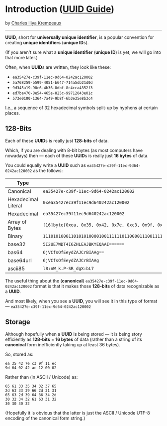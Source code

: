 # Introduction ([UUID Guide](../../README.md))

by [Charles Iliya Krempeaux](http://changelog.ca/)

---

**UUID**, short for **universally unique identifier**, is a popular convention for creating **unique identifiers** (**unique ID**s).

(If you aren't sure what a **unique identifier** (**unique ID**) is yet, we will go into that more later.)

Often, when **UUID**s are written, they look like these:

* `ea35427e-c39f-11ec-9d64-0242ac120002`
* `5a768259-b599-4051-b647-714a5db21d0d`
* `9d345a19-98c6-4b36-8dbf-8c4cca4352f3`
* `ed7ba470-8e54-465e-825c-99712043e01c`
* `573e0100-1364-7a49-9b8f-6b3e35e8b3c4`

I.e., a sequence of 32 hexadecimal symbols split-up by hyphens at certain places.

## 128-Bits

Each of these **UUID**s is really just **128-bits** of data.

Which, if you are dealing with 8-bit bytes (as most computers have nowadays) then ⁠— each of these **UUID**s is really just **16 bytes** of data.

You could equally write a **UUID** such as `ea35427e-c39f-11ec-9d64-0242ac120002` as the follows:

| Type                | Value                                                                                                                              |
|---------------------|------------------------------------------------------------------------------------------------------------------------------------|
| Canonical           | `ea35427e-c39f-11ec-9d64-0242ac120002`                                                                                             |
| Hexadecimal Literal | `0xea35427ec39f11ec9d640242ac120002`                                                                                               |
| Hexadecimal         | `ea35427ec39f11ec9d640242ac120002`                                                                                                 |
| Array of Bytes      | `[16]byte{0xea, 0x35, 0x42, 0x7e, 0xc3, 0x9f, 0x11, 0xec, 0x9d, 0x64, 0x02, 0x42, 0xac, 0x12, 0x00, 0x02}`                         |
| Binary              | `11101010001101010100001001111110110000111001111100010001111011001001110101100100000000100100001010101100000100100000000000000010` |
| base32              | `5I2UE7WDT4I6ZHLEAJBKYEQAAI======`                                                                                                 |
| bas64               | `6jVCfsOfEeydZAJCrBIAAg==`                                                                                                         |
| base64url           | `6jVCfsOfEeydZAJCrBIAAg`                                                                                                           |
| ascii85             | `l8:nW_k.P-SR_dgX:bL7`                                                                                                             |

The useful thing about the (**canonical**) `ea35427e-c39f-11ec-9d64-0242ac120002` format is that it makes those **128-bits** of data recognizable as a **UUID**.

And most likely, when you see a **UUID**, you will see it in this type of format — `ea35427e-c39f-11ec-9d64-0242ac120002`

## Storage

Although hopefully when a **UUID** is being stored — it is being story efficiently as **128-bits** = **16 bytes** of data (rather than a string of its **canonical** form inefficiently taking up at least 36 bytes).

So, stored as:
```
ea 35 42 7e c3 9f 11 ec
9d 64 02 42 ac 12 00 02
```

Rather than (in ASCII / Unicode) as:
```
65 61 33 35 34 32 37 65
2d 63 33 39 66 2d 31 31
65 63 2d 39 64 36 34 2d
30 32 34 32 61 63 31 32
30 30 30 32
```

(Hopefully it is obvious that the latter is just the ASCII / Unicode UTF-8 encoding of the canonical form string.)
